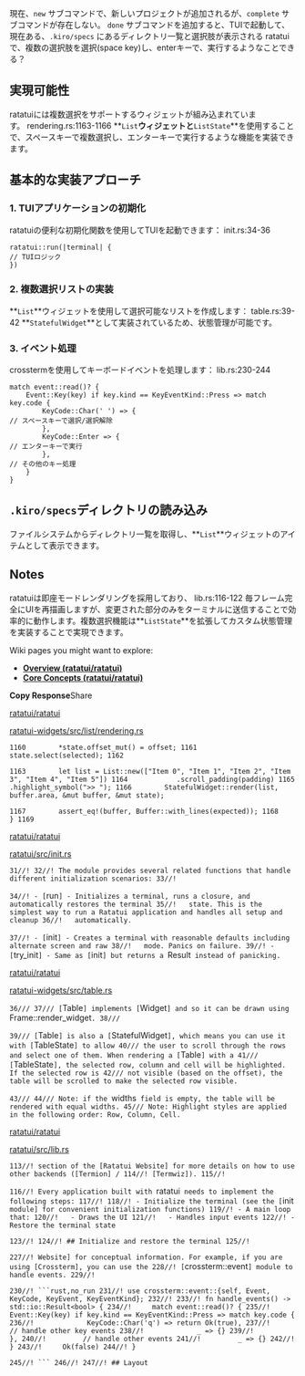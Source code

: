 現在、`new` サブコマンドで、新しいプロジェクトが追加されるが、`complete` サブコマンドが存在しない。 `done` サブコマンドを追加すると、TUIで起動して、現在ある、`.kiro/specs` にあるディレクトリ一覧と選択肢が表示される ratatuiで、複数の選択肢を選択(space key)し、enterキーで、実行するようなことできる？

## **実現可能性**

ratatuiには複数選択をサポートするウィジェットが組み込まれています。 rendering.rs:1163-1166 **`List`**ウィジェットと**`ListState`**を使用することで、スペースキーで複数選択し、エンターキーで実行するような機能を実装できます。

## **基本的な実装アプローチ**

### **1. TUIアプリケーションの初期化**

ratatuiの便利な初期化関数を使用してTUIを起動できます： init.rs:34-36

```
ratatui::run(|terminal| {
// TUIロジック
})
```

### **2. 複数選択リストの実装**

**`List`**ウィジェットを使用して選択可能なリストを作成します： table.rs:39-42 **`StatefulWidget`**として実装されているため、状態管理が可能です。

### **3. イベント処理**

crosstermを使用してキーボードイベントを処理します： lib.rs:230-244

```
match event::read()? {
    Event::Key(key) if key.kind == KeyEventKind::Press => match key.code {
        KeyCode::Char(' ') => {
// スペースキーで選択/選択解除
        },
        KeyCode::Enter => {
// エンターキーで実行
        },
// その他のキー処理
    }
}
```

## **`.kiro/specs`ディレクトリの読み込み**

ファイルシステムからディレクトリ一覧を取得し、**`List`**ウィジェットのアイテムとして表示できます。

## **Notes**

ratatuiは即座モードレンダリングを採用しており、 lib.rs:116-122 毎フレーム完全にUIを再描画しますが、変更された部分のみをターミナルに送信することで効率的に動作します。複数選択機能は**`ListState`**を拡張してカスタム状態管理を実装することで実現できます。

Wiki pages you might want to explore:

- [**Overview (ratatui/ratatui)**](https://deepwiki.com/ratatui/ratatui/1-overview)
- [**Core Concepts (ratatui/ratatui)**](https://deepwiki.com/ratatui/ratatui/2-core-concepts)

**Copy Response**Share

[ratatui/ratatui](https://github.com/ratatui/ratatui)

[ratatui-widgets/src/list/rendering.rs](https://github.com/ratatui/ratatui/blob/5fa342cc/ratatui-widgets/src/list/rendering.rs)

`1160        *state.offset_mut() = offset;
1161        state.select(selected);
1162`

`1163        let list = List::new(["Item 0", "Item 1", "Item 2", "Item 3", "Item 4", "Item 5"])
1164            .scroll_padding(padding)
1165            .highlight_symbol(">> ");
1166        StatefulWidget::render(list, buffer.area, &mut buffer, &mut state);`

`1167        assert_eq!(buffer, Buffer::with_lines(expected));
1168    }
1169`

[ratatui/ratatui](https://github.com/ratatui/ratatui)

[ratatui/src/init.rs](https://github.com/ratatui/ratatui/blob/5fa342cc/ratatui/src/init.rs)

`31//!
32//! The module provides several related functions that handle different initialization scenarios:
33//!`

`34//! - [`run`] - Initializes a terminal, runs a closure, and automatically restores the terminal
35//!   state. This is the simplest way to run a Ratatui application and handles all setup and cleanup
36//!   automatically.`

`37//! - [`init`] - Creates a terminal with reasonable defaults including alternate screen and raw
38//!   mode. Panics on failure.
39//! - [`try_init`] - Same as [`init`] but returns a `Result` instead of panicking.`

[ratatui/ratatui](https://github.com/ratatui/ratatui)

[ratatui-widgets/src/table.rs](https://github.com/ratatui/ratatui/blob/5fa342cc/ratatui-widgets/src/table.rs)

`36///
37/// [`Table`] implements [`Widget`] and so it can be drawn using `Frame::render_widget`.
38///`

`39/// [`Table`] is also a [`StatefulWidget`], which means you can use it with [`TableState`] to allow
40/// the user to scroll through the rows and select one of them. When rendering a [`Table`] with a
41/// [`TableState`], the selected row, column and cell will be highlighted. If the selected row is
42/// not visible (based on the offset), the table will be scrolled to make the selected row visible.`

`43///
44/// Note: if the `widths` field is empty, the table will be rendered with equal widths.
45/// Note: Highlight styles are applied in the following order: Row, Column, Cell.`

[ratatui/ratatui](https://github.com/ratatui/ratatui)

[ratatui/src/lib.rs](https://github.com/ratatui/ratatui/blob/5fa342cc/ratatui/src/lib.rs)

`113//! section of the [Ratatui Website] for more details on how to use other backends ([Termion] /
114//! [Termwiz]).
115//!`

`116//! Every application built with `ratatui` needs to implement the following steps:
117//!
118//! - Initialize the terminal (see the [`init` module] for convenient initialization functions)
119//! - A main loop that:
120//!   - Draws the UI
121//!   - Handles input events
122//! - Restore the terminal state`

`123//!
124//! ## Initialize and restore the terminal
125//!`

`227//! Website] for conceptual information. For example, if you are using [Crossterm], you can use the
228//! [`crossterm::event`] module to handle events.
229//!`

`230//! ```rust,no_run
231//! use crossterm::event::{self, Event, KeyCode, KeyEvent, KeyEventKind};
232//!
233//! fn handle_events() -> std::io::Result<bool> {
234//!     match event::read()? {
235//!         Event::Key(key) if key.kind == KeyEventKind::Press => match key.code {
236//!             KeyCode::Char('q') => return Ok(true),
237//!             // handle other key events
238//!             _ => {}
239//!         },
240//!         // handle other events
241//!         _ => {}
242//!     }
243//!     Ok(false)
244//! }`

`245//! ```
246//!
247//! ## Layout`